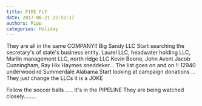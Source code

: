 ```yaml
---
title: FIRE FLY
date: 2017-06-21 22:52:17
authors: Ripp
categories: Holiday
---
```


 They are all in the same COMPANY!! Big Sandy LLC 
Start searching the secretary's of state's business entity. Laurel LLC, headwater holding LLC, Marlin management LLC, north ridge LLC 
Kevin Boone, John Avent Jacob Cunningham,  Ray Hix Haymes sneddeker... The list goes on and on !! 
12940 underwood rd 
 Summerdale Alabama 
Start looking at campaign donations ...
They just change the LLCs it is a JOKE 

Follow the soccer balls ..... It's in the PIPELINE 
They are being watched closely........